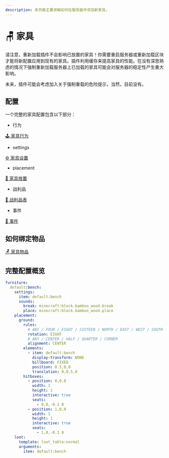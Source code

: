 ```yaml
---
description: 本页面主要讲解如何在服务器中添加新家具。
---
```


# 🪑 家具

请注意，重新加载插件不会影响已放置的家具！你需要重启服务器或重新加载区块才能将新配置应用到现有的家具。插件利用缓存来提高家具的性能。在没有深思熟虑的情况下强制重新加载服务器上已加载的家具可能会对服务器的稳定性产生重大影响。

未来，插件可能会考虑加入关于强制重载的危险提示，当然，目前没有。

## 配置 <a href="#sections-to-configure" id="sections-to-configure"></a>

一个完整的家具配置包含以下部分：

* 行为

[🕹️ 家具行为](https://mo-mi.gitbook.io/xiaomomi-plugins/craftengine/plugin-wiki/craftengine/add-new-contents/furniture/furniture-behaviors)

* settings

[⚙️ 家具设置](https://mo-mi.gitbook.io/xiaomomi-plugins/craftengine/plugin-wiki/craftengine/add-new-contents/furniture/furniture-settings)

* placement

[📍 家具放置](https://mo-mi.gitbook.io/xiaomomi-plugins/craftengine/plugin-wiki/craftengine/add-new-contents/furniture/furniture-placement)

* 战利品

[💎 战利品表](https://mo-mi.gitbook.io/xiaomomi-plugins/craftengine/plugin-wiki/craftengine/add-new-contents/loot-table)

* 事件

[🪇 事件](https://mo-mi.gitbook.io/xiaomomi-plugins/craftengine/plugin-wiki/craftengine/add-new-contents/events)

## 如何绑定物品 <a href="#how-to-bind-items" id="how-to-bind-items"></a>

[🪑 家具物品](https://mo-mi.gitbook.io/xiaomomi-plugins/craftengine/plugin-wiki/craftengine/add-new-contents/items/item-behaviors/furniture-item)

## 完整配置概览 <a href="#full-config-overview" id="full-config-overview"></a>

```yaml
furniture:
  default:bench:
    settings:
      item: default:bench
      sounds:
        break: minecraft:block.bamboo_wood.break
        place: minecraft:block.bamboo_wood.place
    placement:
      ground:
        rules:
          # ANY / FOUR / EIGHT / SIXTEEN / NORTH / EAST / WEST / SOUTH
          rotation: EIGHT
          # ANY / CENTER / HALF / QUARTER / CORNER
          alignment: CENTER
        elements:
          - item: default:bench
            display-transform: NONE
            billboard: FIXED
            position: 0.5,0,0
            translation: 0,0.5,0
        hitboxes:
          - position: 0,0,0
            width: 1
            height: 1
            interactive: true
            seats:
              - 0,0,-0.1 0
          - position: 1,0,0
            width: 1
            height: 1
            interactive: true
            seats:
              - 1,0,-0.1 0
    loot:
      template: loot_table:normal
      arguments:
        item: default:bench
```
